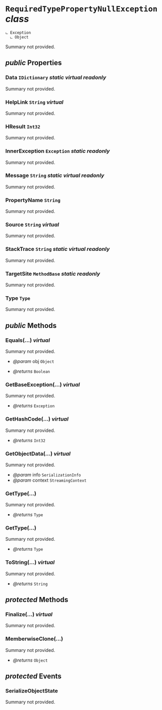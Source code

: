 # <code><span title="undefined">RequiredTypePropertyNullException</span></code> *class*

```
ட Exception
  ட Object
```

Summary not provided.

## *public* Properties

### Data <code><span title="undefined">IDictionary</span></code> *static* *virtual* *readonly*

Summary not provided.

### HelpLink <code><span title="undefined">String</span></code> *virtual*

Summary not provided.

### HResult <code><span title="undefined">Int32</span></code>

Summary not provided.

### InnerException <code><span title="undefined">Exception</span></code> *static* *readonly*

Summary not provided.

### Message <code><span title="undefined">String</span></code> *static* *virtual* *readonly*

Summary not provided.

### PropertyName <code><span title="undefined">String</span></code>

Summary not provided.

### Source <code><span title="undefined">String</span></code> *virtual*

Summary not provided.

### StackTrace <code><span title="undefined">String</span></code> *static* *virtual* *readonly*

Summary not provided.

### TargetSite <code><span title="undefined">MethodBase</span></code> *static* *readonly*

Summary not provided.

### Type <code><span title="undefined">Type</span></code>

Summary not provided.



## *public* Methods

### Equals(...) *virtual*

Summary not provided.

- *@param* obj <code><span title="undefined">Object</span></code>

- *@returns* <code><span title="undefined">Boolean</span></code>

### GetBaseException(...) *virtual*

Summary not provided.

- *@returns* <code><span title="undefined">Exception</span></code>

### GetHashCode(...) *virtual*

Summary not provided.

- *@returns* <code><span title="undefined">Int32</span></code>

### GetObjectData(...) *virtual*

Summary not provided.

- *@param* info <code><span title="undefined">SerializationInfo</span></code>
- *@param* context <code><span title="undefined">StreamingContext</span></code>



### GetType(...)

Summary not provided.

- *@returns* <code><span title="undefined">Type</span></code>

### GetType(...)

Summary not provided.

- *@returns* <code><span title="undefined">Type</span></code>

### ToString(...) *virtual*

Summary not provided.

- *@returns* <code><span title="undefined">String</span></code>

## *protected* Methods

### Finalize(...) *virtual*

Summary not provided.



### MemberwiseClone(...)

Summary not provided.

- *@returns* <code><span title="undefined">Object</span></code>

## *protected* Events

### SerializeObjectState

Summary not provided.
